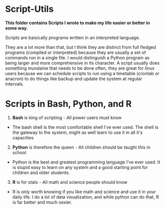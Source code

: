 # Script-Utils

**This folder contains Scripts I wrote to make my life easier or better in some way.**

Scripts are baisically programs written in an interpreted language. 

They are a lot more than that, but I think they are distinct from full fledged programs (compiled or interpreted) because they are usually a set of commands run in a single file. I would distinguish a Python program as being larger and more comprehensive in its character. A script usually does something mundaine that needs to be done often, they are great for linux users because we can schedule scripts to run using a timetable (crontab or anacron) to do things like backup and update the system at regular intervals. 

# Scripts in Bash, Python, and R

1. **Bash** is king of scripting - All power users must know

* The bash shell is the most comfortable shell I've ever used. The shell is the gateway to the system, might as well learn to use it in all it's capacities

2. **Python** is therefore the queen - All children should be taught this in school 

* Python is the best and greatest programming language I've ever used. It is stupid easy to learn on any system and a good starting point for children and older students.

3. **R** is for stats - All math and science people should know

* R is only worth knowing if you like math and science and use it in your daily life. I do a lot of data visualization, and while python can do that, R is far better and much sexier.



